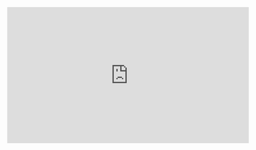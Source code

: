 <iframe width="560" height="315" src="https://www.youtube.com/embed/UqQ9NX_0Pyc?si=2T6_F5GNmJBUvsV7" title="YouTube video player" frameborder="0" allow="accelerometer; autoplay; clipboard-write; encrypted-media; gyroscope; picture-in-picture; web-share" allowfullscreen></iframe>